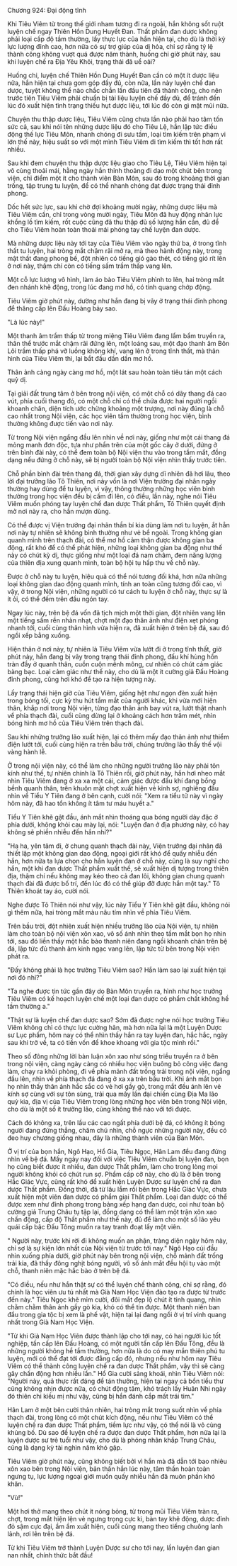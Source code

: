 




Chương 924: Đại động tĩnh




Khi Tiêu Viêm từ trong thế giới nham tương đi ra ngoài, hắn không sốt ruột luyện chế ngay Thiên Hồn Dung Huyết Đan. Thất phẩm đan dược không phải loại cấp độ tầm thường, lấy thực lực của hắn hiện tại, cho dù là thời kỳ lực lượng đỉnh cao, hơn nữa có sự trợ giúp của dị hỏa, chỉ sợ rằng tỷ lệ thành công không vượt quá được năm thành, huống chi giờ phút này, sau khi luyện chế ra Địa Yêu Khôi, trạng thái đã uể oải?

Huống chi, luyện chế Thiên Hồn Dung Huyết Đan cần có một ít dược liệu nữa, hắn hiện tại chưa gom góp đầy đủ, còn nữa, lần này luyện chế đan dược, tuyệt không thể nào chắc chắn lần đầu tiên đã thành công, cho nên trước tiên Tiêu Viêm phải chuẩn bị tài liệu luyện chế đầy đủ, để tránh đến lúc đó xuất hiện tình trạng thiếu hụt dược liệu, tới lúc đó còn gì mặt mũi nữa.

Chuyện thu thập dược liệu, Tiêu Viêm cũng chưa lần nào phải hao tâm tốn sức cả, sau khi nói tên những dược liệu đó cho Tiêu Lệ, hắn lập tức điều động thế lực Tiêu Môn, nhanh chóng đi sưu tầm, loại tìm kiếm trên phạm vi lớn thế này, hiệu suất so với một mình Tiêu Viêm đi tìm kiếm thì tốt hơn rất nhiều.

Sau khi đem chuyện thu thập dược liệu giao cho Tiêu Lệ, Tiêu Viêm hiện tại vô cùng thoải mái, hằng ngày hắn thỉnh thoảng đi dạo một chút bên trong viện, chỉ điểm một ít cho thành viên Bàn Môn, sau đó trong khoảng thời gian trống, tập trung tu luyện, để có thể nhanh chóng đạt được trạng thái đỉnh phong.

Dốc hết sức lực, sau khi chờ đợi khoảng mười ngày, những dược liệu mà Tiêu Viêm cần, chỉ trong vòng mười ngày, Tiêu Môn đã huy động nhân lực khổng lồ tìm kiếm, rốt cuộc cũng đã thu thập đủ số lượng hắn cần, đủ để cho Tiêu Viêm hoàn toàn thoải mái phóng tay chế luyện đan dược.

Mà những dược liệu này tới tay của Tiêu Viêm vào ngày thứ ba, ở trong tĩnh thất tu luyện, hai tròng mắt chậm rãi mở ra, mà theo hành động này, trong mật thất đang phong bế, đột nhiên có tiếng gió gào thét, có tiếng gió rít lên ở nơi này, thậm chí còn có tiếng sấm trầm thấp vang lên.

Một cỗ lực lượng vô hình, làm áo bào Tiêu Viêm phình to lên, hai tròng mắt đen nhánh khẽ động, trong lúc đang mơ hồ, có tinh quang chớp động.

Tiêu Viêm giờ phút này, dường như hắn đang bị vây ở trạng thái đỉnh phong để thăng cấp lên Đấu Hoàng bảy sao.

"Là lúc này!"

Một thanh âm trầm thấp từ trong miệng Tiêu Viêm đang lẩm bẩm truyền ra, thân thể trước mắt chậm rãi đứng lên, một loáng sau, một đạo thanh âm Bôn Lôi trầm thấp phá vỡ luồng không khí, vang lên ở trong tĩnh thất, mà thân hình của Tiêu Viêm thì, lại bắt đầu dần dần mơ hồ.

Thân ảnh càng ngày càng mơ hồ, một lát sau hoàn toàn tiêu tán một cách quỷ dị.

Tại giải đất trung tâm ở bên trong nội viện, có một chỗ có dãy thang đá cao vút, phía cuối thang đó, có một chỗ chỉ có thể chứa được hai người ngồi khoanh chân, diện tích ước chừng khoảng một trượng, nơi này đúng là chỗ cao nhất trong Nội viện, các học viên tầm thường trong học viện, bình thường không được tiến vào nơi này.

Từ trong Nội viện ngẩng đầu lên nhìn về nơi này, giống như một cái thang đá mỏng manh đơn độc, tựa như phần trên của một gốc cây ở dưới, đứng ở trên bình đài này, có thể đem toàn bộ Nội viện thu vào trong tầm mắt, đồng dạng nếu đứng ở chỗ này, sẽ bị người toàn bộ Nội viện nhìn thấy trước tiên.

Chỗ phần bình đài trên thang đá, thời gian xây dựng dĩ nhiên đã hơi lâu, theo lời đại trưởng lão Tô Thiên, nơi này vốn là nơi Viện trưởng đại nhân ngày thường hay dùng để tu luyện, vì vậy, thông thường những học viên bình thường trong học viện đều bị cấm đi lên, có điều, lần này, nghe nói Tiêu Viêm muốn phóng tay luyện chế đan dược Thất phẩm, Tô Thiên quyết định mở nơi này ra, cho hắn mượn dùng.

Có thể được vị Viện trưởng đại nhân thần bí kia dùng làm nơi tu luyện, ắt hẳn nơi này tự nhiên sẽ không bình thường như vẻ bề ngoài. Trong không gian quanh mình trên thạch đài, có thể mơ hồ cảm thận được không gian ba động, rất khó để có thể phát hiện, những loại không gian ba động như thế này có chút kỳ dị, thực giống như một loại đá nam châm, đem năng lượng của thiên địa xung quanh mình, toàn bộ hội tụ hấp thu về chỗ này.

Được ở chỗ này tu luyện, hiệu quả có thể nói tương đối khá, hơn nữa những loại không gian dao động quanh mình, tính an toàn cũng tương đối cao, vì vậy, ở trong Nội viện, những người có tư cách tu luyện ở chỗ này, thực sự là ít ỏi, có thể đếm trên đầu ngón tay.

Ngay lúc này, trên bệ đá vốn đã tịch mịch một thời gian, đột nhiên vang lên một tiếng sấm rền nhàn nhạt, chợt một đạo thân ảnh như điện xẹt phóng nhanh tới, cuối cùng thân hình vừa hiện ra, đã xuất hiện ở trên bệ đá, sau đó ngồi xếp bằng xuống.

Hiện thân ở nơi này, tự nhiên là Tiêu Viêm vừa lướt đi ở trong tĩnh thất, giờ phút này, hắn đang bị vây trong trạng thái đỉnh phong, đấu khí hùng hồn tràn đầy ở quanh thân, cuồn cuộn mênh mông, cư nhiên có chút cảm giác bàng bạc. Loại cảm giác như thế này, cho dù là một ít cường giả Đấu Hoàng đỉnh phong, cũng hơi khó để tạo ra hiện tượng này.

Lấy trạng thái hiện giờ của Tiêu Viêm, giống hệt như ngọn đèn xuất hiện trong bóng tối, cực kỳ thu hút tầm mắt của người khác, khi vừa mới hiện thân, khắp nơi trong Nội viện, từng đạo thân ảnh bay vút ra, lướt thật nhanh về phía thạch đài, cuối cùng dừng lại ở khoảng cách hơn trăm mét, nhìn bóng hình mơ hồ của Tiêu Viêm trên thạch đài.

Sau khi những trưởng lão xuất hiện, lại có thêm mấy đạo thân ảnh như thiểm điện lướt tới, cuối cùng hiện ra trên bầu trời, chúng trưởng lão thấy thế vội vàng hành lễ.

Ở trong nội viện này, có thể làm cho những người trưởng lão này phải tôn kính như thế, tự nhiên chính là Tô Thiên rồi, giờ phút này, hắn hơi nheo mắt nhìn Tiêu Viêm đang ở xa xa một cái, cảm giác được đấu khí đang bồng bềnh quanh thân, trên khuôn mặt chợt xuất hiện vẻ kinh sợ, nghiêng đầu nhìn về Tiểu Y Tiên đang ở bên cạnh, cười nói: "Xem ra tiểu tử này vì ngày hôm này, đã hao tổn không ít tâm tư máu huyết a."

Tiểu Y Tiên khẽ gật đầu, ánh mắt nhìn thoáng qua bóng người dày đặc ở phía dưới, không khỏi cau mày lại, nói: "Luyện đan ở địa phương này, có hay không sẽ phiền nhiễu đến hắn nhỉ?"

"Ha ha, yên tâm đi, ở chung quanh thạch đài này, Viện trưởng đại nhân đã thiết lập một không gian dao động, ngoại giới rất khó để quấy nhiễu đến hắn, hơn nữa ta lựa chọn cho hắn luyện đan ở chỗ này, cũng là suy nghĩ cho hắn, một khi đan dược Thất phẩm xuất thế, sẽ xuất hiện dị tượng trong thiên địa, thậm chí nếu không may kéo theo cả đan lôi, không gian chung quanh thạch đài đã được bố trí, đến lúc đó có thể giúp đỡ được hắn một tay." Tô Thiên khoát tay áo, cười nói.

Nghe được Tô Thiên nói như vậy, lúc này Tiểu Y Tiên khẽ gật đầu, không nói gì thêm nữa, hai tròng mắt màu nâu tím nhìn về phía Tiêu Viêm.

Trên bầu trời, đột nhiên xuất hiện nhiều trưởng lão của Nội viện, tự nhiên làm cho toàn bộ nội viện xôn xao, vô số ánh nhìn theo tầm mắt bọn họ nhìn tới, sau đó liền thấy một hắc bào thanh niên đang ngồi khoanh chân trên bệ đá, lập tức đủ thanh âm kinh ngạc vang lên, lập tức từ bên trong Nội viện phát ra.

"Đấy không phải là học trưởng Tiêu Viêm sao? Hắn làm sao lại xuất hiện tại nơi đó nhỉ?"

"Ta nghe được tin tức gần đây do Bàn Môn truyền ra, hình như học trưởng Tiêu Viêm có kế hoạch luyện chế một loại đan dược có phẩm chất không hề tầm thường a."

"Thật sự là luyện chế đan dược sao? Sớm đã được nghe nói học trưởng Tiêu Viêm không chỉ có thực lực cường hãn, mà hơn nữa lại là một Luyện Dược sư Lục phẩm, hôm nay có thể nhìn thấy hắn ra tay luyện đan, hắc hắc, ngày sau khi trở về, ta có tiền vốn để khoe khoang với gia tộc mình rồi."

Theo số đông những lời bàn luận xôn xao như sóng triều truyền ra ở bên trong nội viện, càng ngày càng có nhiều học viện buông bỏ công việc đang làm, chạy ra khỏi phòng, đi về phía mảnh đất trống trải trong nội viện, ngẩng đầu lên, nhìn về phía thạch đá đang ở xa xa trên bầu trời. Khi ánh mắt bọn họ nhìn thấy thân ảnh hắc sắc có vẻ hơi gầy gò, trong mắt đều ánh lên vẻ kính sợ cùng với sự tôn sùng, trải qua mấy lần đại chiến cùng Địa Ma lão quỷ kia, địa vị của Tiêu Viêm trong lòng những học viên bên trong Nội viện, cho dù là một số ít trưởng lão, cũng không thể nào với tới được.

Cách đó không xa, trên lầu các cao ngất phía dưới bệ đá, có không ít bóng người đang đứng thẳng, chăm chú nhìn, chỗ ngực những người này, đều có đeo huy chương giống nhau, đây là những thành viên của Bàn Môn.

Ở vị trí của bọn hắn, Ngô Hạo, Hổ Gia, Tiêu Ngọc, Hân Lam đều đang đứng nhìn về bệ đá. Mấy ngày nay đối với việc Tiêu Viêm chuẩn bị luyện đan, bọn họ cũng biết được ít nhiều, đan dược Thất phẩm, làm cho trong lòng mọi người không khỏi có chút run sợ. Phẩm cấp cỡ này, cho dù là ở bên trong Hắc Giác Vực, cũng rất khó để xuất hiện Luyện Dược sư luyện chế ra đan dược Thất phẩm. Đồng thời, đã từ lâu lắm rồi bên trong Hắc Giác Vực, chưa xuất hiện một viên đan dược có phẩm giai Thất phẩm. Loại đan dược có thể được xem như đỉnh phong trong bảng xếp hạng đan dược, coi như toàn bộ cường giả Trung Châu tụ tập lại, đồng dạng có thể làm một trận xôn xao chấn động, cấp độ Thất phẩm như thế này, đủ để làm cho một số lão yêu quái cấp bậc Đấu Tông muốn ra tay tranh đoạt lấy một viên.

" Người này, trước khi rời đi không muốn an phận, tràng diện ngày hôm này, chỉ sợ là sự kiện lớn nhất của Nội viện từ trước tới nay." Ngô Hạo cúi đầu nhìn xuống phía dưới, giờ phút này bên trong nội viện, chỗ mảnh đất trống trải kia, đã thấy đông nghịt bóng người, vô số ánh mắt đều hội tụ vào một chỗ, thanh niên mặc hắc bào ở trên bệ đá.

"Có điều, nếu như hắn thật sự có thể luyện chế thành công, chỉ sợ rằng, đó chính là học viên ưu tú nhất mà Già Nam Học Viện đào tạo ra được từ trước đến này." Tiêu Ngọc khẽ mỉm cười, đôi mắt đẹp lộ chút ít tinh quang, nhìn chằm chằm thân ảnh gầy gò kia, khó có thể tin được. Một thanh niên ban đầu trong gia tộc bị xem là phế vật, hiện tại lại đang ngồi ở vị trí vinh quang nhất trong Già Nam Học Viện.

"Từ khi Già Nam Học Viên được thành lập cho tới nay, có hai người lúc tốt nghiệp, tấn cấp lên Đấu Hoàng, có một người tấn cấp lên Đấu Tông, đều là những người không hề tầm thường, hơn nữa là do có may mắn thiên phú tu luyện, mới có thể đạt tới được đẳng cấp đó, nhưng nếu như hôm nay Tiêu Viêm có thể thành công luyện chế ra đan dược Thất phẩm, vậy thì sẽ càng gây chấn động hơn nhiều lần." Hổ Gia cười sảng khoái, nhìn Tiêu Viêm nói: "Người này, quả thực rất đáng để tán thưởng, hiện tại ngay cả bổn tiểu thư cũng không nhịn được nữa, có chút động tâm, khó trách lấy Huân Nhi ngày đó thiên chi kiều mị như vậy, cũng bị hắn đánh cắp mất trái tim."

Hân Lam ở một bên cười thản nhiên, hai tròng mắt trong suốt nhìn về phía thạch đài, trong lòng có một chút kích động, nếu như Tiêu Viêm có thể luyện chế ra đan dược Thất phẩm, tiềm lực như vậy, có thể nói là vô cùng khủng bố. Dù sao để luyện chế ra được đan dược Thất phẩm, hơn nữa lại là luyện dược sư trẻ tuổi như vậy, cho dù là phóng nhãn khắp Trung Châu, cũng là dạng kỳ tài nghìn năm khó gặp.

Tiêu Viêm giờ phút này, cũng không biết bởi vì hắn mà đã dẫn tới bao nhiêu xôn xao bên trong Nội viện, bản thân hắn lúc này, tâm thần hoàn toàn ngưng tụ, lực lượng ngoại giới muốn quấy nhiễu hắn đã muôn phần khó khăn.

"Vù!"

Một hơi thở mang theo chút ít nóng bỏng, từ trong mũi Tiêu Viêm tràn ra, chợt, trong mắt hiện lện vẻ ngưng trọng cực kì, bàn tay khẽ động, dược đỉnh đỏ sậm cực đại, ầm ầm xuất hiện, cuối cùng mang theo tiếng chuông lanh lảnh, rơi lên trên bệ đá.

Từ khi Tiêu Viêm trở thành Luyện Dược sư cho tới nay, lần luyện đan gian nan nhất, chính thức bắt đầu!




